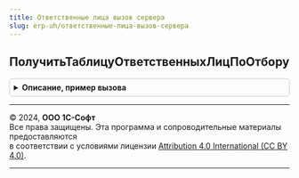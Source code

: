 ```yaml
---
title: Ответственные лица вызов сервера
slug: erp-uh/ответственные-лица-вызов-сервера
---
```



## ПолучитьТаблицуОтветственныхЛицПоОтбору
<details style="margin: 1em 0; padding: 0.5em; border: 1px solid #ccc; border-radius: 6px;">

<summary style="font-weight: bold; cursor: pointer;">Описание, пример вызова</summary>

```bsl

// Возвращает таблицу ответственных лиц, сформированную в соответствии с произвольным отбором.
//
// Параметры:
//  Отбор - Структура из КлючИЗначение - структура, содержащая параметры отбора данных справочника ОтветственныеЛицаОрганизаций:
//		* Ключ - Строка - имя реквизита справочника
//		* Значение - Произвольный - значение для отбора по ключу
//	ДопустимыПомеченныеНаУдаление - Булево - выводить в результирующую таблицу помеченные на удаление элементы.
//	СтрокаПоиска - Строка - Строка поиска. Необязательный.
//
// Возвращаемое значение:
//	ТаблицаЗначений - Содержит колонки:
//		* Ссылка - СправочникСсылка.ОтветственныеЛицаОрганизаций -
//		* Владелец - СправочникСсылка.Организации -
//		* ОтветственноеЛицо - ПеречислениеСсылка.ОтветственныеЛицаОрганизаций -
//		* ФизическоеЛицо - СправочникСсылка.ФизическиеЛица -
//		* Должность - Строка -
//		* ПравоПодписиПоДоверенности - Булево -
//		* ОснованиеПраваПодписи - Строка -
//		* ДатаНачала - Дата -
//		* ДатаОкончания - Дата -
//		* ДокументПраваПодписи - Строка -
//		* НомерДокументаПраваПодписи - Строка -
//		* ДатаДокументаПраваПодписи - Дата -
//
Функция ПолучитьТаблицуОтветственныхЛицПоОтбору(Знач Отбор, ДопустимыПомеченныеНаУдаление = Ложь, СтрокаПоиска = "") Экспорт
```

Пример вызова
```bsl
Результат = ОтветственныеЛицаВызовСервера.ПолучитьТаблицуОтветственныхЛицПоОтбору(Отбор, ДопустимыПомеченныеНаУдаление, СтрокаПоиска);
```
</details>

---

© 2024, **ООО 1С-Софт**  
Все права защищены. Эта программа и сопроводительные материалы предоставляются  
в соответствии с условиями лицензии [Attribution 4.0 International (CC BY 4.0)](https://creativecommons.org/licenses/by/4.0/legalcode).

---
